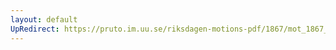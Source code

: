 ```yaml
---
layout: default
UpRedirect: https://pruto.im.uu.se/riksdagen-motions-pdf/1867/mot_1867__ak__263/mot_1867__ak__263-001.pdf
---
```

